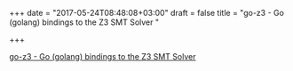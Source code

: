 +++
date = "2017-05-24T08:48:08+03:00"
draft = false
title = "go-z3 - Go (golang) bindings to the Z3 SMT Solver "

+++

<p><a href="https://t.co/zB2IZwtE4E">go-z3 - Go (golang) bindings to the Z3 SMT Solver </a></p>